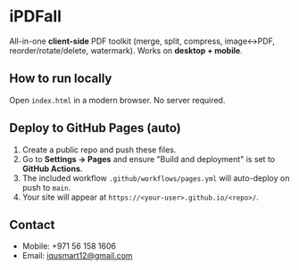 # iPDFall

All-in-one **client-side** PDF toolkit (merge, split, compress, image↔PDF, reorder/rotate/delete, watermark). Works on **desktop + mobile**.

## How to run locally
Open `index.html` in a modern browser. No server required.

## Deploy to GitHub Pages (auto)
1. Create a public repo and push these files.
2. Go to **Settings → Pages** and ensure "Build and deployment" is set to **GitHub Actions**.
3. The included workflow `.github/workflows/pages.yml` will auto-deploy on push to `main`.
4. Your site will appear at `https://<your-user>.github.io/<repo>/`.

## Contact
- Mobile: +971 56 158 1606
- Email: iqusmart12@gmail.com
